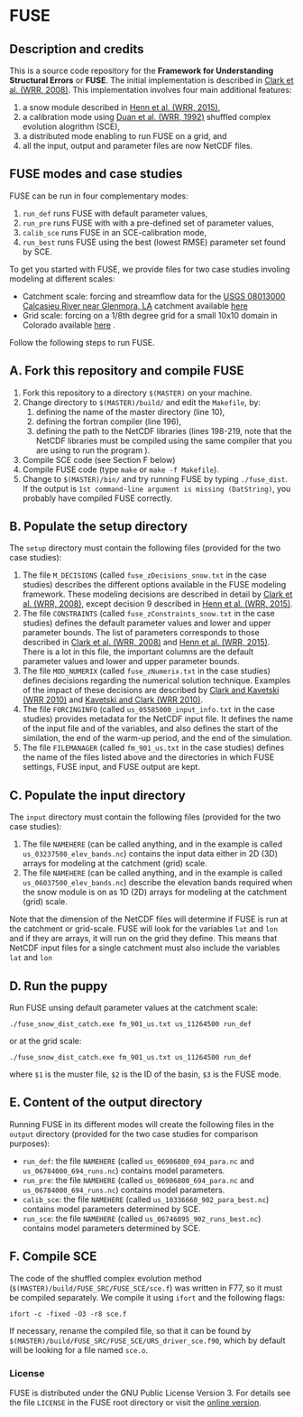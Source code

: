# FUSE

## Description and credits

This is a source code repository for the **Framework for Understanding Structural Errors** or **FUSE**. The initial implementation is described in [Clark et al. (WRR, 2008)](http://dx.doi.org/10.1029/2007WR006735). This implementation involves four main additional features:

1. a snow module described in [Henn et al. (WRR, 2015)](http://dx.doi.org/10.1002/2014WR016736),
2. a calibration mode using [Duan et al. (WRR, 1992)](http://dx.doi.org/10.1029/91WR02985) shuffled complex evolution alogrithm (SCE),
3. a distributed mode enabling to run FUSE on a grid, and
4. all the input, output and parameter files are now NetCDF files.

## FUSE modes and case studies

FUSE can be run in four complementary modes:

1. `run_def` runs FUSE with default parameter values,
2. `run_pre` runs FUSE with with a pre-defined set of parameter values,
3. `calib_sce` runs FUSE in an SCE-calibration mode,
4. `run_best` runs FUSE using the best (lowest RMSE) parameter set found by SCE.

To get you started with FUSE, we provide files for two case studies involing modeling at different scales:

* Catchment scale: forcing and streamflow data for the [USGS 08013000 Calcasieu River near Glenmora, LA](http://waterdata.usgs.gov/nwis/inventory/?site_no=08013000&agency_cd=USGS&amp;) catchment available [here](
https://www.dropbox.com/s/ht4hqegcvu60x2m/fuse_catch_ex.zip?dl=0)  
* Grid scale: forcing on a 1/8th degree grid for a small 10x10 domain in Colorado available [here](
https://www.dropbox.com/s/c3a23549rp57sen/fuse_grid_ex.zip?dl=0)  . 

Follow the following steps to run FUSE.

## A. Fork this repository and compile FUSE
1. Fork this repository to a directory `$(MASTER)` on your machine.
1. Change directory to `$(MASTER)/build/` and edit the `Makefile`, by:
   1. defining the name of the master directory (line 10),
   2. defining the fortran compiler (line 196),
   3. defining the path to the NetCDF libraries (lines 198-219, note that the NetCDF libraries must be compiled using the same compiler that you are using to run the program ).
 1. Compile SCE code (see Section F below)
 1. Compile FUSE code (type `make` or `make -f Makefile`).
 1.  Change to `$(MASTER)/bin/` and try running FUSE by typing `./fuse_dist`. If the output is `1st command-line argument is missing (DatString)`, you probably have compiled FUSE correctly. 

## B. Populate the setup directory
The `setup` directory must contain the following files (provided for the two case studies):

   1. The file `M_DECISIONS` (called `fuse_zDecisions_snow.txt` in the case studies) describes the different options available in the FUSE modeling framework. These modeling decisions are described in detail by [Clark et al. (WRR, 2008)](http://dx.doi.org/10.1029/2007WR006735), except decision 9 described in [Henn et al. (WRR, 2015)](http://dx.doi.org/10.1002/2014WR016736).
   2. The file `CONSTRAINTS` (called `fuse_zConstraints_snow.txt` in the case studies) defines the default parameter values and lower and upper parameter bounds. The list of parameters corresponds to those described in [Clark et al. (WRR, 2008)](http://dx.doi.org/10.1029/2007WR006735) and [Henn et al. (WRR, 2015)](http://dx.doi.org/10.1002/2014WR016736). There is a lot in this file, the important columns are the default parameter values and lower and upper parameter bounds.
   3. The file `MOD_NUMERIX` (called `fuse_zNumerix.txt` in the case studies) defines decisions regarding the numerical solution technique. Examples of the impact of these decisions are described by [Clark and Kavetski (WRR 2010)](http://dx.doi.org/10.1029/2009WR008894) and [Kavetski and Clark (WRR 2010)](http://dx.doi.org/10.1029/2009WR008896).
   4. The file `FORCINGINFO` (called `us_05585000_input_info.txt` in the case studies) provides metadata for the NetCDF input file. It defines the name of the input file and of the variables,  and also defines the start of the similation, the end of the warm-up period, and the end of the simulation.
   5. The file `FILEMANAGER` (called `fm_901_us.txt` in the case studies) defines the name of the files listed above and the directories in which FUSE settings, FUSE input, and FUSE output are kept.

## C. Populate the input directory
The `input` directory must contain the following files (provided for the two case studies):

   1. The file `NAMEHERE` (can be called anything, and in the example is called `us_03237500_elev_bands.nc`) contains the input data either in 2D (3D) arrays for modeling at the catchment (grid) scale.
   2. The file `NAMEHERE` (can be called anything, and in the example is called `us_06037500_elev_bands.nc`) describe the elevation bands required when the snow module is on as 1D (2D) arrays for modeling at the catchment (grid) scale.
   
Note that the dimension of the NetCDF files will determine if FUSE is run at the catchment or grid-scale. FUSE will look for the variables `lat` and `lon` and if they are arrays, it will run on the grid they define. This means that NetCDF input files for a single catchment must also include the variables `lat` and `lon` 
   
   
## D. Run the puppy

Run FUSE unsing default parameter values at the catchment scale:
```
./fuse_snow_dist_catch.exe fm_901_us.txt us_11264500 run_def
```

or at the grid scale:

```
./fuse_snow_dist_catch.exe fm_901_us.txt us_11264500 run_def
```

where
`$1` is the muster file,
`$2` is the ID of the basin,
`$3` is the FUSE mode.

## E. Content of the output directory
Running FUSE in its different modes will create the following files in the `output` directory (provided for the two case studies for comparison purposes):
   * `run_def`: the file `NAMEHERE` (called `us_06906800_694_para.nc` and `us_06784000_694_runs.nc`) contains model parameters.
   * `run_pre`: the file `NAMEHERE` (called `us_06906800_694_para.nc` and `us_06784000_694_runs.nc`) contains model parameters.
   * `calib_sce`: the file `NAMEHERE` (called `us_10336660_902_para_best.nc`) contains model parameters determined by SCE.
   * `run_sce`: the file `NAMEHERE` (called `us_06746095_902_runs_best.nc`) contains model parameters determined by SCE.
   
## F. Compile SCE
The code of the shuffled complex evolution method (`$(MASTER)/build/FUSE_SRC/FUSE_SCE/sce.f`) was written in F77, so it must be compiled separately. We compile it using `ifort` and the following flags:
  ```
  ifort -c -fixed -O3 -r8 sce.f  
  ```

If necessary, rename the compiled file, so that it can be found by `$(MASTER)/build/FUSE_SRC/FUSE_SCE/URS_driver_sce.f90`, which by default will be looking for a file named `sce.o`.

### License
FUSE is distributed under the GNU Public License Version 3. For details see the file `LICENSE` in the FUSE root directory or visit the [online version](http://www.gnu.org/licenses/gpl-3.0.html).
